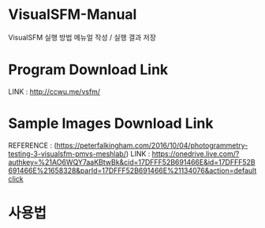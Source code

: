 # VisualSFM-Manual
VisualSFM 실행 방법 메뉴얼 작성 / 실행 결과 저장

# Program Download Link    

LINK : http://ccwu.me/vsfm/

# Sample Images Download Link

REFERENCE : (https://peterfalkingham.com/2016/10/04/photogrammetry-testing-3-visualsfm-pmvs-meshlab/)
LINK : https://onedrive.live.com/?authkey=%21AO6WQY7aaKBtwBk&cid=17DFFF52B691466E&id=17DFFF52B691466E%21658328&parId=17DFFF52B691466E%21134076&action=defaultclick


# 사용법
